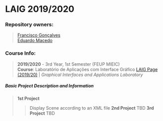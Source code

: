 # LAIG 2019/2020
### Repository owners:
> [Francisco Gonçalves](github.com/kiko-g)\
> [Eduardo Macedo](github.com/EduMacedo99)

### Course Info:
> **2019/2020** - 3rd Year, 1st Semester (FEUP MIEIC)\
> **Course**: Laboratório de Aplicações com Interface Gráfico [LAIG Page (2019/20)](https://sigarra.up.pt/feup/pt/ucurr_geral.ficha_uc_view?pv_ocorrencia_id=436446) | *Graphical Interfaces and Applications Laboratory*

##### Basic Project Description and Information
> **1st Project**
>> Display Scene according to an XML file
> **2nd Project**
>> TBD
> **3rd Project**
>> TBD
